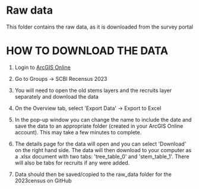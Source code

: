 # Raw data 

This folder contains the raw data, as it is downloaded from the survey portal


# HOW TO DOWNLOAD THE DATA
1. Login to [ArcGIS Online](https://www.arcgis.com/sharing/oauth2/authorize?client_id=arcgisonline&response_type=code&state=%7B%22portalUrl%22%3A%22https%3A%2F%2Fwww.arcgis.com%22%2C%22uid%22%3A%22Nk2aOyHUvP0iFszXqfGBq2_DJ911D6127YWHubSY1LU%22%2C%22useLandingPage%22%3Atrue%2C%22clientId%22%3A%22arcgisonline%22%7D&expiration=20160&locale=en&redirect_uri=https%3A%2F%2Fwww.arcgis.com%2Fhome%2Faccountswitcher-callback.html&force_login=true&redirectToUserOrgUrl=true&code_challenge=Twq0SpCW-Gbl1fJHjbGjCGQHOelMGkzV-rz29PGOGD8&code_challenge_method=S256&display=default&hideCancel=true&showSignupOption=true&canHandleCrossOrgSignIn=true&signuptype=esri&allow_verification=true)

2. Go to Groups -> SCBI Recensus 2023

3. You will need to open the old stems layers and the recruits layer separately and download the data

4. On the Overview tab, select 'Export Data' -> Export to Excel


5. In the pop-up window you can change the name to include the date and save the data to an appropriate folder (created in your ArcGIS Online account). This may take a few minutes to complete.


6. The details page for the data will open and you can select 'Download' on the right hand side. The data will then download to your computer as a .xlsx document with two tabs:  'tree_table_0' and 'stem_table_1'. There will also be tabs for recruits if any were added.


7. Data should then be saved/copied to the raw_data folder for the 2023census on GitHub




